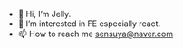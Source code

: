 - 👋 Hi, I’m Jelly.
- 👀 I’m interested in FE especially react.
- 📫 How to reach me sensuya@naver.com

<!---
sensuya/sensuya is a ✨ special ✨ repository because its `README.md` (this file) appears on your GitHub profile.
You can click the Preview link to take a look at your changes.
--->
